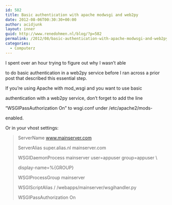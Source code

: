 ```yaml
---
id: 582
title: Basic authentication with apache modwsgi and web2py
date: 2012-08-06T00:30:30+00:00
author: acidjunk
layout: inner
guid: http://www.renedohmen.nl/blog/?p=582
permalink: /2012/08/basic-authentication-with-apache-modwsgi-and-web2py/
categories:
  - Computerz
---
```

I spent over an hour trying to figure out why I wasn&#8217;t able

to do basic authentication in a web2py service before I ran across a prior post that described this essential step.

If you&#8217;re using Apache with mod_wsgi and you want to use basic

authentication with a web2py service, don&#8217;t forget to add the line

&#8220;WSGIPassAuthorization On&#8221; to wsgi.conf under /etc/apache2/mods-

enabled.

Or in your vhost settings:

> ServerName www.mainserver.com
> 
> ServerAlias super.alias.nl mainserver.com
> 
> WSGIDaemonProcess mainserver user=appuser group=appuser \
> 
> display-name=%{GROUP}
> 
> WSGIProcessGroup mainserver
> 
> WSGIScriptAlias / /webapps/mainserver/wsgihandler.py
> 
> WSGIPassAuthorization On